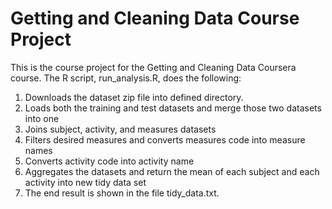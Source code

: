 # Getting and Cleaning Data Course Project
This is the course project for the Getting and Cleaning Data Coursera course. The R script, run_analysis.R, does the following:

1. Downloads the dataset zip file into defined directory.
2. Loads both the training and test datasets and merge those two datasets into one
3. Joins subject, activity, and measures datasets
4. Filters desired measures and converts measures code into measure names
5. Converts activity code into activity name
6. Aggregates the datasets and return the mean of each subject and each activity into new tidy data set
7. The end result is shown in the file tidy_data.txt.
